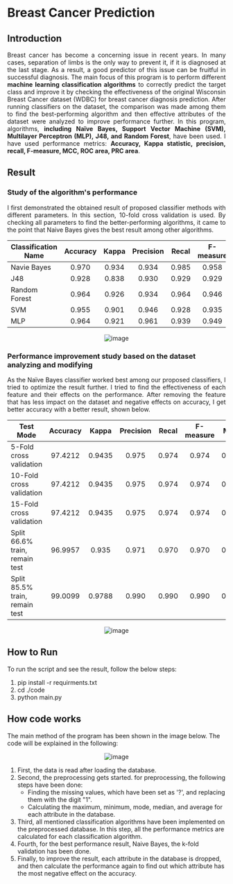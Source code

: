 # Breast Cancer Prediction
## Introduction
<p align="justify">
Breast cancer has become a concerning issue in recent years. In many cases, separation of limbs is the only way to prevent it, if it is diagnosed at the last stage. As a result, a good predictor of this issue can be fruitful in successful diagnosis. The main focus of this program is to perform different <b>machine learning classification algorithms</b> to correctly predict the target class and improve it by checking the effectiveness of the original Wisconsin Breast Cancer dataset (WDBC) for breast cancer diagnosis prediction. After running classifiers on the dataset, the comparison was made among them to find the best-performing algorithm and then effective attributes of the dataset were analyzed to improve performance further. In this program, algorithms, <b>including Naïve Bayes, Support Vector Machine (SVM), Multilayer Perceptron (MLP), J48, and Random Forest</b>, have been used. I have used performance metrics: <b>Accuracy, Kappa statistic, precision, recall, F-measure, MCC, ROC area, PRC area</b>.
</p>

## Result
### Study of the algorithm's performance
<p align="justify">
I first demonstrated the obtained result of proposed classifier methods with different parameters. In this section, 10-fold cross validation is used. By checking all parameters to find the better-performing algorithms, it came to the point that Naive Bayes gives the best result among other algorithms. 
</p>
<div align="center">

|Classification Name|Accuracy|Kappa|Precision|Recal|F-measure| MCC | ROC | PRC |
|---                |  :---: |:---:|  :---:  |:---:|  :---:  |:---:|:---:|:---:|
|    Navie Bayes    |  0.970 |0.934|  0.934  |0.985|  0.958  |0.936|0.937|0.925|
|        J48        |  0.928 |0.838|  0.930  |0.929|  0.929  |0.839|0.975|0.965|
|   Random Forest   |  0.964 |0.926|  0.934  |0.964|  0.946  |0.924|0.959|0.909|
|        SVM        |  0.955 |0.901|  0.946  |0.928|  0.935  |0.903|0.949|0.903|
|        MLP        |  0.964 |0.921|  0.961  |0.939|  0.949  |0.923|0.959|0.923|

![image](https://github.com/SaraBolouriB/breast_cancer_prediction/assets/45979215/638972c0-3942-4e2a-a234-179206042a41)
</div>

### Performance improvement study based on the dataset analyzing and modifying
<p align="justify">
As the Naïve Bayes classifier worked best among our proposed classifiers, I tried to optimize the result further. I tried to find the effectiveness of each feature and their effects on the performance. After removing the feature that has less impact on the dataset and negative effects on accuracy, I get better accuracy with a better result, shown below.
<p/>
<div align="center">
  
|Test Mode                     |Accuracy|Kappa|Precision|Recal|F-measure| MCC | ROC | PRC |
|---                           |  :---: |:---: |  :---:  |:---:|  :---:  |:---:|:---:|:---:|
| 5-Fold cross validation      |97.4212 |0.9435|  0.975  |0.974|  0.974  |0.944|0.993|0.993|
|10-Fold cross validation      |97.4212 |0.9435|0.975    |0.974|0.974    |0.944|0.993|0.993|
|15-Fold cross validation      |97.4212 |0.9435|0.975    |0.974|0.974    |0.944|0.993|0.993|
|Split 66.6% train, remain test|96.9957 |0.935 |0.971    |0.970|0.970    |0.936|0.993|0.993|
|Split 85.5% train, remain test|99.0099 |0.9788|0.990    |0.990|0.990    |0.979|0.997|0.997|

![image](https://github.com/SaraBolouriB/breast_cancer_prediction/assets/45979215/158c48b6-ce17-49d7-a0d0-c16096b11aa4)
</div>

## How to Run
To run the script and see the result, follow the below steps:
1. pip install -r requirments.txt
2. cd ./code
3. python main.py

## How code works
The main method of the program has been shown in the image below. The code will be explained in the following:
<div align="center">
  
![image](https://github.com/SaraBolouriB/breast_cancer_prediction/assets/45979215/fc5657a9-9e2c-4106-b063-b76ee10950db)
</div>

<p align="justify">

1. First, the data is read after loading the database.
2. Second, the preprocessing gets started. for preprocessing, the following steps have been done:
   - Finding the missing values, which have been set as '?', and replacing them with the digit "1".
   - Calculating the maximum, minimum, mode, median, and average for each attribute in the database.
4. Third, all mentioned classification algorithms have been implemented on the preprocessed database. In this step, all the performance metrics are calculated for each classification algorithm.
5. Fourth, for the best performance result, Naive Bayes, the k-fold validation has been done.
6. Finally, to improve the result, each attribute in the database is dropped, and then calculate the performance again to find out which attribute has the most negative effect on the accuracy.
</p>
